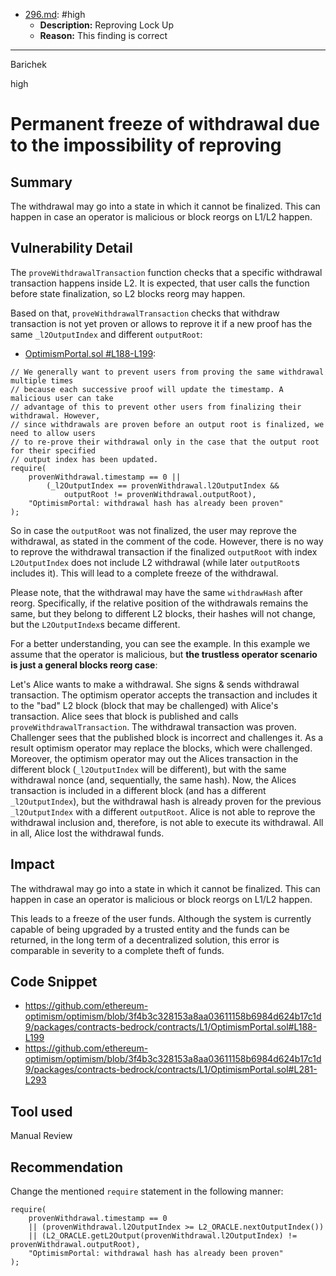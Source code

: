 
- [296.md](processed/high/296.md): #high
  - **Description:** Reproving Lock Up
  - **Reason:** This finding is correct

---

Barichek

high

# Permanent freeze of withdrawal due to the impossibility of reproving

## Summary

The withdrawal may go into a state in which it cannot be finalized. This can happen in case an operator is malicious or block reorgs on L1/L2 happen.

## Vulnerability Detail

The `proveWithdrawalTransaction` function checks that a specific withdrawal transaction happens inside L2. It is expected, that user calls the function before state finalization, so L2 blocks reorg may happen.

Based on that, `proveWithdrawalTransaction` checks that withdraw transaction is not yet proven or allows to reprove it if a new proof has the same `_l2OutputIndex` and different `outputRoot`:

- [OptimismPortal.sol #L188-L199](https://github.com/ethereum-optimism/optimism/blob/3f4b3c328153a8aa03611158b6984d624b17c1d9/packages/contracts-bedrock/contracts/L1/OptimismPortal.sol#L188-L199):

```solidity=
// We generally want to prevent users from proving the same withdrawal multiple times
// because each successive proof will update the timestamp. A malicious user can take
// advantage of this to prevent other users from finalizing their withdrawal. However,
// since withdrawals are proven before an output root is finalized, we need to allow users
// to re-prove their withdrawal only in the case that the output root for their specified
// output index has been updated.
require(
    provenWithdrawal.timestamp == 0 ||
        (_l2OutputIndex == provenWithdrawal.l2OutputIndex &&
            outputRoot != provenWithdrawal.outputRoot),
    "OptimismPortal: withdrawal hash has already been proven"
);
```

So in case the `outputRoot` was not finalized, the user may reprove the withdrawal, as stated in the comment of the code. However, there is no way to reprove the withdrawal transaction if the finalized `outputRoot` with index `L2OutputIndex` does not include L2 withdrawal (while later `outputRoot`s includes it). This will lead to a complete freeze of the withdrawal.

Please note, that the withdrawal may have the same `withdrawHash` after reorg. Specifically, if the relative position of the withdrawals remains the same, but they belong to different L2 blocks, their hashes will not change, but the `L2OutputIndex`s became different.

For a better understanding, you can see the example. In this example we assume that the operator is malicious, but **the trustless operator scenario is just a general blocks reorg case**:

Let's Alice wants to make a withdrawal. She signs & sends withdrawal transaction. The optimism operator accepts the transaction and includes it to the  "bad" L2 block (block that may be challenged) with Alice's transaction. Alice sees that block is published and calls `proveWithdrawalTransaction`. The withdrawal transaction was proven. Challenger sees that the published block is incorrect and challenges it. As a result optimism operator may replace the blocks, which were challenged. Moreover, the optimism operator may out the Alices transaction in the different block (`_l2OutputIndex` will be different), but with the same withdrawal nonce (and, sequentially, the same hash). Now, the Alices transaction is included in a different block (and has a different `_l2OutputIndex`), but the withdrawal hash is already proven for the previous `_l2OutputIndex` with a different `outputRoot`. Alice is not able to reprove the withdrawal inclusion and, therefore, is not able to execute its withdrawal. All in all, Alice lost the withdrawal funds.

## Impact

The withdrawal may go into a state in which it cannot be finalized. This can happen in case an operator is malicious or block reorgs on L1/L2 happen.

This leads to a freeze of the user funds. Although the system is currently capable of being upgraded by a trusted entity and the funds can be returned, in the long term of a decentralized solution, this error is comparable in severity to a complete theft of funds.

## Code Snippet

- https://github.com/ethereum-optimism/optimism/blob/3f4b3c328153a8aa03611158b6984d624b17c1d9/packages/contracts-bedrock/contracts/L1/OptimismPortal.sol#L188-L199
- https://github.com/ethereum-optimism/optimism/blob/3f4b3c328153a8aa03611158b6984d624b17c1d9/packages/contracts-bedrock/contracts/L1/OptimismPortal.sol#L281-L293

## Tool used

Manual Review

## Recommendation

Change the mentioned `require` statement in the following manner:

```solidity=
require(
    provenWithdrawal.timestamp == 0
    || (provenWithdrawal.l2OutputIndex >= L2_ORACLE.nextOutputIndex())
    || (L2_ORACLE.getL2Output(provenWithdrawal.l2OutputIndex) != provenWithdrawal.outputRoot),
    "OptimismPortal: withdrawal hash has already been proven"
);
```